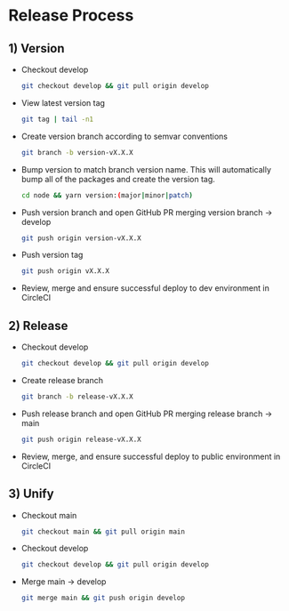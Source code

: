 # Release Process

## 1) Version
- Checkout develop
    ```sh
    git checkout develop && git pull origin develop
    ```
- View latest version tag
    ```sh
    git tag | tail -n1
    ```
- Create version branch according to semvar conventions
    ```sh
    git branch -b version-vX.X.X
    ```
- Bump version to match branch version name. This will automatically bump
  all of the packages and create the version tag.
    ```sh
    cd node && yarn version:(major|minor|patch)
    ```
- Push version branch and open GitHub PR merging version branch -> develop
    ```sh
    git push origin version-vX.X.X
    ```
- Push version tag
    ```sh
    git push origin vX.X.X
    ```
- Review, merge and ensure successful deploy to dev environment in CircleCI

## 2) Release
- Checkout develop
    ```sh
    git checkout develop && git pull origin develop
    ```
- Create release branch
    ```sh
    git branch -b release-vX.X.X
    ```
- Push release branch and open GitHub PR merging release branch -> main
    ```sh
    git push origin release-vX.X.X
    ```
- Review, merge, and ensure successful deploy to public environment in CircleCI

## 3) Unify
- Checkout main
    ```sh
    git checkout main && git pull origin main
    ```
- Checkout develop
    ```sh
    git checkout develop && git pull origin develop
    ```
- Merge main -> develop
    ```sh
    git merge main && git push origin develop
    ```
